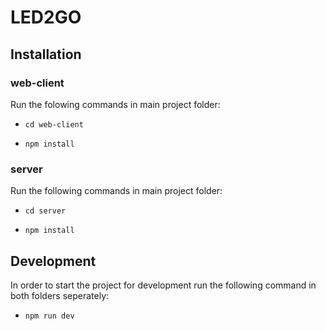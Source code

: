 # LED2GO


## Installation
### web-client
Run the folowing commands in main project folder:

- `cd web-client`

- `npm install`


### server
Run the following commands in main project folder:

- `cd server`

- `npm install`

## Development
In order to start the project for development run the following command in both folders seperately:

- `npm run dev`
